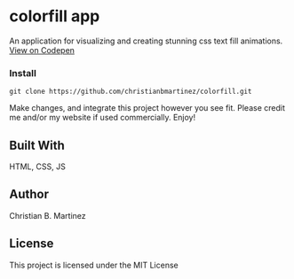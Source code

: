 # colorfill app

An application for visualizing and creating stunning css text fill animations. [View on Codepen](https://codepen.io/christianmartinez/pen/KKgyywR)

### Install

```
git clone https://github.com/christianbmartinez/colorfill.git
```

Make changes, and integrate this project however you see fit. Please credit me and/or my website if used commercially. Enjoy!

## Built With

HTML, CSS, JS

## Author

Christian B. Martinez

## License

This project is licensed under the MIT License
